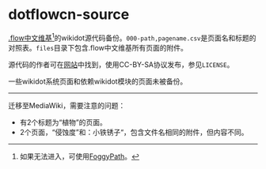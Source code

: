 # dotflowcn-source
[.flow中文维基](http://dotflowcn.wikidot.com)[^AccessMethod]的wikidot源代码备份。`000-path,pagename.csv`是页面名和标题的对照表。`files`目录下包含.flow中文维基所有页面的附件。

源代码的作者可在[网站](http://dotflowcn.wikidot.com)中找到，使用CC-BY-SA协议发布，参见`LICENSE`。

一些wikidot系统页面和依赖wikidot模块的页面未被备份。

***

迁移至MediaWiki，需要注意的问题：
* 有2个标题为“植物”的页面。
* 2个页面，“侵蚀度”和：小铁锈子“，包含文件名相同的附件，但内容不同。

[^AccessMethod]: 如果无法进入，可使用[FoggyPath](https://github.com/rHanbowChic/FoggyPath)。
